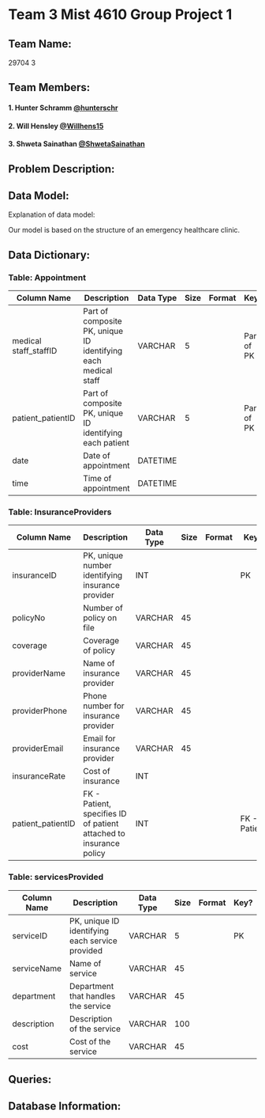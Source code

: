 # Team 3 Mist 4610 Group Project 1 

## Team Name:
29704 3

## Team Members:
#### 1. Hunter Schramm [@hunterschr](https://github.com/hunterschr)
#### 2. Will Hensley  [@Willhens15](https://github.com/willhens15)
#### 3. Shweta Sainathan [@ShwetaSainathan](https://github.com/ShwetaSainathan)

## Problem Description:


## Data Model:
Explanation of data model:

Our model is based on the structure of an emergency healthcare clinic. 
## Data Dictionary:

### Table: Appointment

| Column Name   | Description   | Data Type  | Size  | Format | Key? |   
| ------------- | ------------- | ---------- | ----- | ------ | ---- |
| medical staff_staffID  | Part of composite PK, unique ID identifying each medical staff   | VARCHAR | 5 | | Part of PK |
| patient_patientID  | Part of composite PK, unique ID identifying each patient  | VARCHAR | 5 | | Part of PK |
| date  | Date of appointment  | DATETIME | | | |
| time  | Time of appointment  | DATETIME | | | |

### Table: InsuranceProviders

| Column Name   | Description   | Data Type  | Size  | Format | Key? |   
| ------------- | ------------- | ---------- | ----- | ------ | ---- |
| insuranceID  | PK, unique number identifying insurance provider   | INT | | | PK |
| policyNo  | Number of policy on file  | VARCHAR | 45 | | |
| coverage  | Coverage of policy  | VARCHAR | 45 | | |
| providerName  | Name of insurance provider  | VARCHAR | 45 | | |
| providerPhone  | Phone number for insurance provider  | VARCHAR | 45 | | |
| providerEmail  | Email for insurance provider  | VARCHAR | 45 | | |
| insuranceRate  | Cost of insurance  | INT | | | |
| patient_patientID  | FK - Patient, specifies ID of patient attached to insurance policy  | INT | | | FK - Patient |

### Table: servicesProvided

| Column Name   | Description   | Data Type  | Size  | Format | Key? |   
| ------------- | ------------- | ---------- | ----- | ------ | ---- |
| serviceID  | PK, unique ID identifying each service provided   | VARCHAR | 5 | | PK |
| serviceName  | Name of service  | VARCHAR | 45 | | |
| department  | Department that handles the service  | VARCHAR | 45 | | |
| description  | Description of the service  | VARCHAR | 100 | | |
| cost  | Cost of the service  | VARCHAR | 45 | | |

## Queries:

## Database Information:
